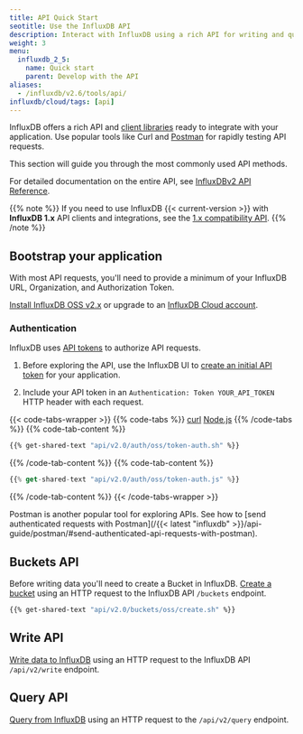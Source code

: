 ```yaml
---
title: API Quick Start
seotitle: Use the InfluxDB API
description: Interact with InfluxDB using a rich API for writing and querying data and more.
weight: 3
menu:
  influxdb_2_5:
    name: Quick start
    parent: Develop with the API
aliases:
  - /influxdb/v2.6/tools/api/
influxdb/cloud/tags: [api]
---
```


InfluxDB offers a rich API and [client libraries](/influxdb/v2.6/api-guide/client-libraries) ready to integrate with your application. Use popular tools like Curl and [Postman](/influxdb/v2.6/api-guide/postman) for rapidly testing API requests.

This section will guide you through the most commonly used API methods.

For detailed documentation on the entire API, see [InfluxDBv2 API Reference](/influxdb/v2.6/reference/api/#influxdb-v2-api-documentation).

{{% note %}}
If you need to use InfluxDB {{< current-version >}} with **InfluxDB 1.x** API clients and integrations, see the [1.x compatibility API](/influxdb/v2.6/reference/api/influxdb-1x/).
{{% /note %}}

## Bootstrap your application

With most API requests, you'll need to provide a minimum of your InfluxDB URL, Organization, and Authorization Token.

[Install InfluxDB OSS v2.x](/influxdb/v2.6/install/) or upgrade to
an [InfluxDB Cloud account](/influxdb/cloud/sign-up).

### Authentication

InfluxDB uses [API tokens](/influxdb/v2.6/security/tokens/) to authorize API requests.

1. Before exploring the API, use the InfluxDB UI to
[create an initial API token](/influxdb/v2.6/security/tokens/create-token/) for your application.

2. Include your API token in an `Authentication: Token YOUR_API_TOKEN` HTTP header with each request.

{{< code-tabs-wrapper >}}
{{% code-tabs %}}
[curl](#curl)
[Node.js](#nodejs)
{{% /code-tabs %}}
{{% code-tab-content %}}
```sh
{{% get-shared-text "api/v2.0/auth/oss/token-auth.sh" %}}
```
{{% /code-tab-content %}}
{{% code-tab-content %}}
```js
{{% get-shared-text "api/v2.0/auth/oss/token-auth.js" %}}
```
{{% /code-tab-content %}}
{{< /code-tabs-wrapper >}}

Postman is another popular tool for exploring APIs. See how to [send authenticated requests with Postman](/{{< latest "influxdb" >}}/api-guide/postman/#send-authenticated-api-requests-with-postman).

## Buckets API

Before writing data you'll need to create a Bucket in InfluxDB.
[Create a bucket](/influxdb/v2.6/organizations/buckets/create-bucket/#create-a-bucket-using-the-influxdb-api) using an HTTP request to the InfluxDB API `/buckets` endpoint.

```sh
{{% get-shared-text "api/v2.0/buckets/oss/create.sh" %}}
```

## Write API

[Write data to InfluxDB](/influxdb/v2.6/write-data/developer-tools/api/) using an HTTP request to the InfluxDB API `/api/v2/write` endpoint.

## Query API

[Query from InfluxDB](/influxdb/v2.6/query-data/execute-queries/influx-api/) using an HTTP request to the `/api/v2/query` endpoint.
